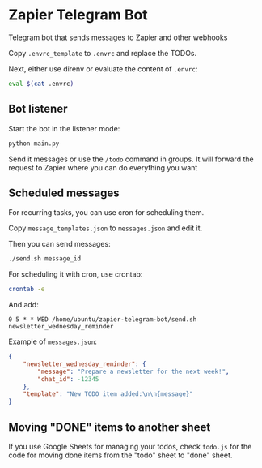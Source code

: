 # Zapier Telegram Bot

Telegram bot that sends messages to Zapier and other webhooks

Copy `.envrc_template` to `.envrc` and replace the TODOs.

Next, either use direnv or evaluate the content of `.envrc`:

```bash
eval $(cat .envrc)
```

## Bot listener

Start the bot in the listener mode:

```bash
python main.py
```

Send it messages or use the `/todo` command in groups. It will forward the request to Zapier where you can do everything you want 

## Scheduled messages

For recurring tasks, you can use cron for scheduling them.

Copy `message_templates.json` to `messages.json` and edit it. 

Then you can send messages:

```bash
./send.sh message_id
```

For scheduling it with cron, use crontab:

```bash
crontab -e
```

And add:

```cron
0 5 * * WED /home/ubuntu/zapier-telegram-bot/send.sh newsletter_wednesday_reminder
```

Example of `messages.json`:

```json
{
    "newsletter_wednesday_reminder": {
        "message": "Prepare a newsletter for the next week!",
        "chat_id": -12345
    },
    "template": "New TODO item added:\n\n{message}"
}
```

## Moving "DONE" items to another sheet 

If you use Google Sheets for managing your todos, check `todo.js`
for the code for moving done items from the "todo" sheet to "done"
sheet.

